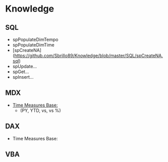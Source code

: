 # Knowledge

## SQL
  - spPopulateDimTempo
  - spPopulateDimTime
  - [spCreateNA] (https://github.com/Sbrillo89/Knowledge/blob/master/SQL/spCreateNA.sql)
  - spUpdate...
  - spGet...
  - spInsert...

## MDX
  - [Time Measures Base:](https://github.com/Sbrillo89/Knowledge/blob/master/MDX/Time%20Measures%20Base.txt)
    - (PY, YTD, vs, vs %)
    
## DAX
  - Time Measures Base:

## VBA
    
